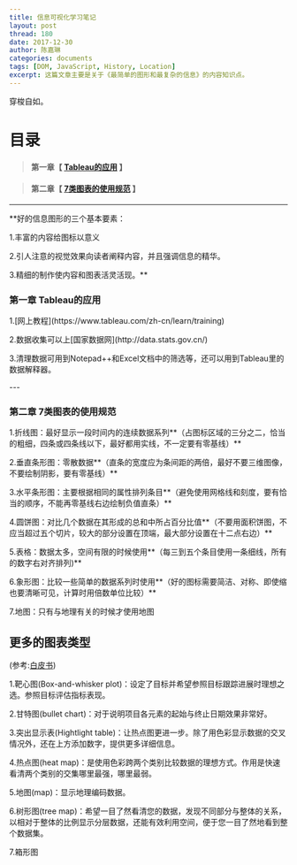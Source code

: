 ```yaml
---
title: 信息可视化学习笔记
layout: post
thread: 180
date: 2017-12-30
author: 陈嘉琳
categories: documents
tags: [DOM, JavaScript, History, Location]
excerpt: 这篇文章主要是关于《最简单的图形和最复杂的信息》的内容知识点。
---
```

穿梭自如。

# 目录

>#### 第一章【 [Tableau的应用](#chapter1) 】


>
>#### 第二章【 [7类图表的使用规范](#chapter2) 】



---
 **好的信息图形的三个基本要素：
 
 1.丰富的内容给图标以意义
 
 2.引人注意的视觉效果向读者阐释内容，并且强调信息的精华。
 
 3.精细的制作使内容和图表活灵活现。**
<h3 id="chapter1">第一章 Tableau的应用</h3>
<p>1.[网上教程](https://www.tableau.com/zh-cn/learn/training)</p>
<p>2.数据收集可以上[国家数据网](http://data.stats.gov.cn/)</p>
<p>3.清理数据可用到Notepad++和Excel文档中的筛选等，还可以用到Tableau里的数据解释器。</p>
---

<h3 id="chapter2">第二章 7类图表的使用规范</h3>
<p>1.折线图：最好显示一段时间内的连续数据系列**（占图标区域的三分之二，恰当的粗细，四条或四条线以下，最好都用实线，不一定要有零基线）**</p>
<p>2.垂直条形图：零散数据**（直条的宽度应为条间距的两倍，最好不要三维图像，不要绘制阴影，要有零基线）**</p>
<p>3.水平条形图：主要根据相同的属性排列条目**（避免使用网格线和刻度，要有恰当的顺序，不能再零基线右边绘制负值直条）**</p>
<p>4.圆饼图：对比几个数据在其形成的总和中所占百分比值**（不要用面积饼图，不应当超过五个切片，较大的部分设置在顶端，最大部分设置在十二点右边）**</p>
<p>5.表格：数据太多，空间有限的时候使用**（每三到五个条目使用一条细线，所有的数字右对齐排列)**</p>
<p>6.象形图：比较一些简单的数据系列时使用**（好的图标需要简洁、对称、即使缩也要清晰可见，计算时用倍数单位比较）**</p>
<p>7.地图：只有与地理有关的时候才使用地图</p>

## 更多的图表类型
(参考:[白皮书](https://www.tableau.com/sites/default/files/media/Whitepapers/which_chart_v6_chs.pdf))

<p>1.靶心图(Box-and-whisker plot)：设定了目标并希望参照目标跟踪进展时理想之选。参照目标评估指标表现。</p>
<p>2.甘特图(bullet chart)：对于说明项目各元素的起始与终止日期效果非常好。</p>
<p>3.突出显示表(Hightlight table)：让热点图更进一步。除了用色彩显示数据的交叉情况外，还在上方添加数字，提供更多详细信息。</p>
<p>4.热点图(heat map)：是使用色彩跨两个类别比较数据的理想方式。作用是快速看清两个类别的交集哪里最强，哪里最弱。</p>
<p>5.地图(map)：显示地理编码数据。</p>
<p>6.树形图(tree map)：希望一目了然看清您的数据，发现不同部分与整体的关系，以相对于整体的比例显示分层数据，还能有效利用空间，便于您一目了然地看到整个数据集。</p>
<p>7.箱形图</p>




